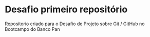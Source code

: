 # Desafio primeiro repositório

Repositorio criado para o Desafio de Projeto sobre Git / GitHub no Bootcampo do Banco Pan

